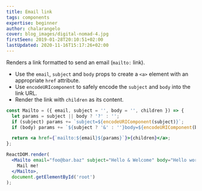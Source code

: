 ```yaml
---
title: Email link
tags: components
expertise: beginner
author: chalarangelo
cover: blog_images/digital-nomad-4.jpg
firstSeen: 2019-01-28T20:10:51+02:00
lastUpdated: 2020-11-16T15:17:26+02:00
---
```


Renders a link formatted to send an email (`mailto:` link).

- Use the `email`, `subject` and `body` props to create a `<a>` element with an appropriate `href` attribute.
- Use `encodeURIcomponent` to safely encode the `subject` and `body` into the link URL.
- Render the link with `children` as its content.

```jsx
const Mailto = ({ email, subject = '', body = '', children }) => {
  let params = subject || body ? '?' : '';
  if (subject) params += `subject=${encodeURIComponent(subject)}`;
  if (body) params += `${subject ? '&' : ''}body=${encodeURIComponent(body)}`;

  return <a href={`mailto:${email}${params}`}>{children}</a>;
};
```

```jsx
ReactDOM.render(
  <Mailto email="foo@bar.baz" subject="Hello & Welcome" body="Hello world!">
    Mail me!
  </Mailto>,
  document.getElementById('root')
);
```
